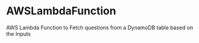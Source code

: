 # AWSLambdaFunction
AWS Lambda Function to Fetch questions from a DynamoDB table based on the Inputs
